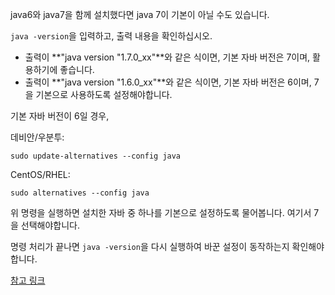 java6와 java7을 함께 설치했다면 java 7이 기본이 아닐 수도 있습니다.

`java -version`을 입력하고, 출력 내용을 확인하십시오.

- 출력이 **"java version "1.7.0_xx"**와 같은 식이면, 기본 자바 버전은 7이며, 활용하기에 좋습니다.
- 출력이 **"java version "1.6.0_xx"**와 같은 식이면, 기본 자바 버전은 6이며, 7을 기본으로 사용하도록 설정해야합니다.

기본 자바 버전이 6일 경우,

데비안/우분투:
```
sudo update-alternatives --config java
```

CentOS/RHEL:
```
sudo alternatives --config java
```

위 명령을 실행하면 설치한 자바 중 하나를 기본으로 설정하도록 물어봅니다. 여기서 7을 선택해야합니다.

명령 처리가 끝나면 `java -version`을 다시 실행하여 바꾼 설정이 동작하는지 확인해야합니다.

[참고 링크](http://unix.stackexchange.com/questions/35185/installing-openjdk-7-jdk-does-not-update-java-which-is-still-version-1-6)

